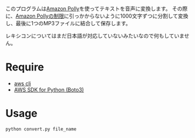 このプログラムは[Amazon Polly](https://docs.aws.amazon.com/ja_jp/polly/latest/dg/what-is.html)を使ってテキストを音声に変換します。
その際に、[Amazon Pollyの制限](https://docs.aws.amazon.com/ja_jp/polly/latest/dg/limits.html)に引っかからないように1000文字ずつに分割して変換し、最後に1つのMP3ファイルに結合して保存します。

レキシコンについてはまだ日本語が対応していないみたいなので何もしていません。

# Require
- [aws cli](http://docs.aws.amazon.com/cli/latest/userguide/cli-chap-welcome.html)
- [AWS SDK for Python (Boto3)](https://github.com/boto/boto3)

# Usage

```
python convert.py file_name
```
